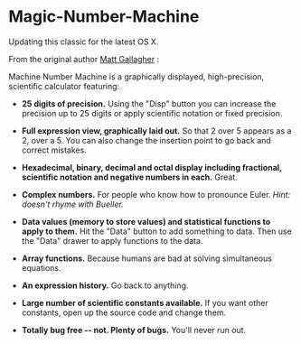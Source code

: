 # Magic-Number-Machine
Updating this classic for the latest OS X.  

From the original author [Matt Gallagher](http://projectswithlove.com/magicnumbermachine/) :

Machine Number Machine is a graphically displayed, high-precision, scientific calculator featuring:

* **25 digits of precision.**
Using the "Disp" button you can increase the precision up to 25 digits or apply scientific notation or fixed precision.

* **Full expression view, graphically laid out.**
So that 2 over 5 appears as a 2, over a 5. You can also change the insertion point to go back and correct mistakes.

* **Hexadecimal, binary, decimal and octal display including fractional, scientific notation and negative numbers in each.**
Great.

* **Complex numbers.**
For people who know how to pronounce Euler. *Hint: doesn't rhyme with Bueller.*

* **Data values (memory to store values) and statistical functions to apply to them.**
Hit the "Data" button to add something to data. Then use the "Data" drawer to apply functions to the data.

* **Array functions.**
Because humans are bad at solving simultaneous equations.

* **An expression history.**
Go back to anything.

* **Large number of scientific constants available.**
If you want other constants, open up the source code and change them.

* **Totally bug free -- not. Plenty of bugs.**
You'll never run out.
